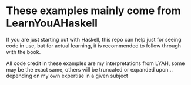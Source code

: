 <h1>These examples mainly come from LearnYouAHaskell</h1>

If you are just starting out with Haskell, this repo can help just for seeing code in use, but for actual learning, it is recommended to follow through with the book.

All code credit in these examples are my interpretations from LYAH, some may be the exact same, others will be truncated or expanded upon... depending on my own expertise in a given subject
